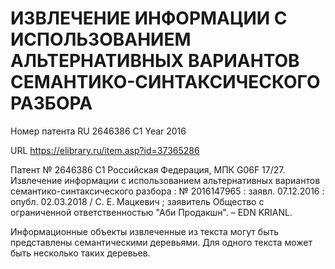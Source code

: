 # ИЗВЛЕЧЕНИЕ ИНФОРМАЦИИ С ИСПОЛЬЗОВАНИЕМ АЛЬТЕРНАТИВНЫХ ВАРИАНТОВ СЕМАНТИКО-СИНТАКСИЧЕСКОГО РАЗБОРА

Номер патента RU 2646386 C1
Year 2016

URL https://elibrary.ru/item.asp?id=37365286

Патент № 2646386 C1 Российская Федерация, МПК G06F 17/27. Извлечение информации с использованием альтернативных вариантов семантико-синтаксического разбора : № 2016147965 : заявл. 07.12.2016 : опубл. 02.03.2018 / С. Е. Мацкевич ; заявитель Общество с ограниченной ответственностью "Аби Продакшн". – EDN KRIANL.

Информационные объекты извлеченные из  текста могут быть представлены семантическими деревьями. Для одного текста может быть несколько таких деревьев.